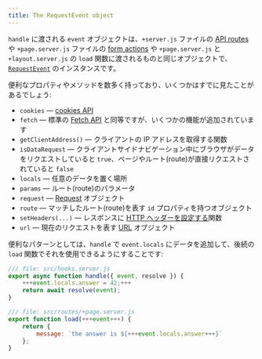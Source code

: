 ```yaml
---
title: The RequestEvent object
---
```


`handle` に渡される `event` オブジェクトは、`+server.js` ファイルの [API routes](get-handlers) や `+page.server.js` ファイルの [form actions](the-form-element) や `+page.server.js` と `+layout.server.js` の `load` 関数に渡されるものと同じオブジェクトで、[`RequestEvent`](/docs/kit/@sveltejs-kit#RequestEvent) のインスタンスです。

便利なプロパティやメソッドを数多く持っており、いくつかはすでに見たことがあるでしょう:

- `cookies` — [cookies API](cookies)
- `fetch` — 標準の [Fetch API](https://developer.mozilla.org/ja/docs/Web/API/Fetch_API) と同等ですが、いくつかの機能が追加されています
- `getClientAddress()` — クライアントの IP アドレスを取得する関数
- `isDataRequest` — クライアントサイドナビゲーション中にブラウザがデータをリクエストしていると `true`、ページやルート(route)が直接リクエストされていると `false`
- `locals` — 任意のデータを置く場所
- `params` — ルート(route)のパラメータ
- `request` — [Request](https://developer.mozilla.org/ja/docs/Web/API/Request) オブジェクト
- `route` — マッチしたルート(route)を表す `id` プロパティを持つオブジェクト
- `setHeaders(...)` — レスポンスに [HTTP ヘッダーを設定する](headers)関数
- `url` — 現在のリクエストを表す [URL](https://developer.mozilla.org/ja/docs/Web/API/URL) オブジェクト

便利なパターンとしては、`handle` で `event.locals` にデータを追加して、後続の `load` 関数でそれを使用できるようにすることです:

```js
/// file: src/hooks.server.js
export async function handle({ event, resolve }) {
	+++event.locals.answer = 42;+++
	return await resolve(event);
}
```

```js
/// file: src/routes/+page.server.js
export function load(+++event+++) {
	return {
		message: `the answer is ${+++event.locals.answer+++}`
	};
}
```
